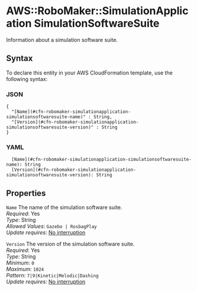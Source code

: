 # AWS::RoboMaker::SimulationApplication SimulationSoftwareSuite<a name="aws-properties-robomaker-simulationapplication-simulationsoftwaresuite"></a>

Information about a simulation software suite\.

## Syntax<a name="aws-properties-robomaker-simulationapplication-simulationsoftwaresuite-syntax"></a>

To declare this entity in your AWS CloudFormation template, use the following syntax:

### JSON<a name="aws-properties-robomaker-simulationapplication-simulationsoftwaresuite-syntax.json"></a>

```
{
  "[Name](#cfn-robomaker-simulationapplication-simulationsoftwaresuite-name)" : String,
  "[Version](#cfn-robomaker-simulationapplication-simulationsoftwaresuite-version)" : String
}
```

### YAML<a name="aws-properties-robomaker-simulationapplication-simulationsoftwaresuite-syntax.yaml"></a>

```
  [Name](#cfn-robomaker-simulationapplication-simulationsoftwaresuite-name): String
  [Version](#cfn-robomaker-simulationapplication-simulationsoftwaresuite-version): String
```

## Properties<a name="aws-properties-robomaker-simulationapplication-simulationsoftwaresuite-properties"></a>

`Name`  <a name="cfn-robomaker-simulationapplication-simulationsoftwaresuite-name"></a>
The name of the simulation software suite\.  
*Required*: Yes  
*Type*: String  
*Allowed Values*: `Gazebo | RosbagPlay`  
*Update requires*: [No interruption](https://docs.aws.amazon.com/AWSCloudFormation/latest/UserGuide/using-cfn-updating-stacks-update-behaviors.html#update-no-interrupt)

`Version`  <a name="cfn-robomaker-simulationapplication-simulationsoftwaresuite-version"></a>
The version of the simulation software suite\.  
*Required*: Yes  
*Type*: String  
*Minimum*: `0`  
*Maximum*: `1024`  
*Pattern*: `7|9|Kinetic|Melodic|Dashing`  
*Update requires*: [No interruption](https://docs.aws.amazon.com/AWSCloudFormation/latest/UserGuide/using-cfn-updating-stacks-update-behaviors.html#update-no-interrupt)